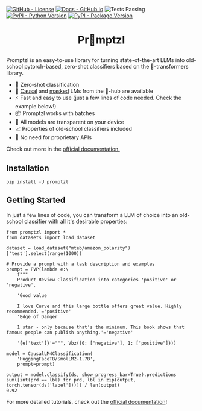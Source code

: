 <!--- BADGES: START --->
[![GitHub - License](https://img.shields.io/badge/License-Apache-yellow.svg)][#github-license]
[![Docs - GitHub.io](https://img.shields.io/static/v1?logo=github&style=flat&color=pink&label=docs&message=promptzl)][#docs-package]
![Tests Passing](https://github.com/lazerlambda/promptzl/actions/workflows/python-package.yml/badge.svg)
[![PyPI - Python Version](https://img.shields.io/pypi/pyversions/promptzl?logo=pypi&style=flat)][#pypi-package]
[![PyPI - Package Version](https://img.shields.io/pypi/v/promptzl?logo=pypi&style=flat)][#pypi-package]

[#github-license]: https://github.com/LazerLambda/Promptzl/blob/main/LICENSE.md
[#docs-package]: https://promptzl.readthedocs.io/en/latest/
[#pypi-package]: https://pypi.org/project/promptzl/
<!--- BADGES: END --->


<!-- TODO -->
# <p style="text-align: center;">Pr🥨mptzl</p>

Promptzl is an easy-to-use library for turning state-of-the-art LLMs into old-school
pytorch-based, zero-shot classifiers based on the 🤗-transformers library.

   - 💪 Zero-shot classification
   - 🤖 [Causal](https://huggingface.co/models?pipeline_tag=text-generation) and [masked](https://huggingface.co/models?pipeline_tag=fill-mask) LMs from the 🤗-hub are available
   - ⚡ Fast and easy to use (just a few lines of code needed. Check the example below!)
   - 📦 Promptzl works with batches
   - 🔎 All models are transparent on your device
   - 📈 Properties of old-school classifiers included
   - 🚀 No need for proprietary APIs

Check out more in the [official documentation.](https://promptzl.readthedocs.io/en/latest/)

## Installation


`pip install -U promptzl`

## Getting Started

In just a few lines of code, you can transform a LLM of choice into an old-school classifier with all it's desirable properties:

```{python}
from promptzl import *
from datasets import load_dataset

dataset = load_dataset("mteb/amazon_polarity")['test'].select(range(1000))

# Provide a prompt with a task description and examples
prompt = FVP(lambda e:\
    f"""
    Product Review Classification into categories 'positive' or 'negative'.

    'Good value
    
    I love Curve and this large bottle offers great value. Highly recommended.'='positive'
    'Edge of Danger
    
    1 star - only because that's the minimum. This book shows that famous people can publish anything.'='negative'

    '{e['text']}'=""", Vbz({0: ["negative"], 1: ["positive"]}))

model = CausalLM4Classification(
    'HuggingFaceTB/SmolLM2-1.7B',
    prompt=prompt)

output = model.classify(ds, show_progress_bar=True).predictions
sum([int(prd == lbl) for prd, lbl in zip(output, torch.tensor(ds['label']))]) / len(output)
0.92
```

For more detailed tutorials, check out the [official documentation](https://promptzl.readthedocs.io/en/latest/)!

